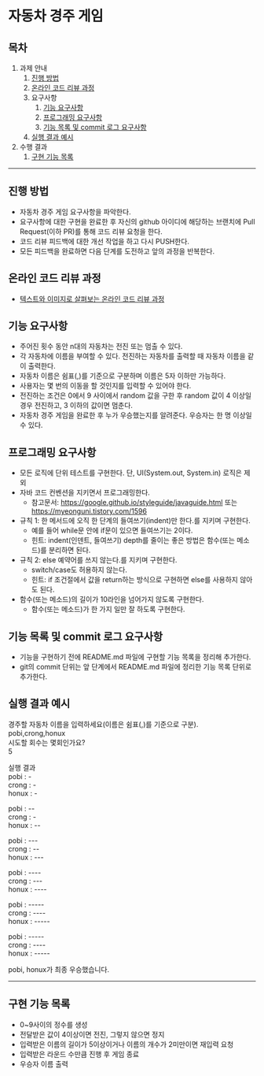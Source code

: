 # 자동차 경주 게임

## 목차

1. 과제 안내
    1. [진행 방법](#진행-방법)
    2. [온라인 코드 리뷰 과정](#온라인-코드-리뷰-과정)
    3. 요구사항
        1. [기능 요구사항](#기능-요구사항)
        2. [프로그래밍 요구사항](#프로그래밍-요구사항)
        3. [기능 목록 및 commit 로그 요구사항](#기능-목록-및-commit-로그-요구사항)
    4. [실행 결과 예시](#실행-결과-예시)
2. 수행 결과
    1. [구현 기능 목록](#구현-기능-목록)
    <!-- 2. [프로그램 실행 화면](#프로그램-실행-화면) -->

---

## 진행 방법

* 자동차 경주 게임 요구사항을 파악한다.
* 요구사항에 대한 구현을 완료한 후 자신의 github 아이디에 해당하는 브랜치에 Pull Request(이하 PR)를 통해 코드 리뷰 요청을 한다.
* 코드 리뷰 피드백에 대한 개선 작업을 하고 다시 PUSH한다.
* 모든 피드백을 완료하면 다음 단계를 도전하고 앞의 과정을 반복한다.

## 온라인 코드 리뷰 과정

* [텍스트와 이미지로 살펴보는 온라인 코드 리뷰 과정](https://github.com/next-step/nextstep-docs/tree/master/codereview)

## 기능 요구사항

* 주어진 횟수 동안 n대의 자동차는 전진 또는 멈출 수 있다.
* 각 자동차에 이름을 부여할 수 있다. 전진하는 자동차를 출력할 때 자동차 이름을 같이 출력한다.
* 자동차 이름은 쉼표(,)를 기준으로 구분하며 이름은 5자 이하만 가능하다.
* 사용자는 몇 번의 이동을 할 것인지를 입력할 수 있어야 한다.
* 전진하는 조건은 0에서 9 사이에서 random 값을 구한 후 random 값이 4 이상일 경우 전진하고, 3 이하의 값이면 멈춘다.
* 자동차 경주 게임을 완료한 후 누가 우승했는지를 알려준다. 우승자는 한 명 이상일 수 있다.

## 프로그래밍 요구사항

* 모든 로직에 단위 테스트를 구현한다. 단, UI(System&#46;out, System&#46;in) 로직은 제외
* 자바 코드 컨벤션을 지키면서 프로그래밍한다.
    * 참고문서: <https://google.github.io/styleguide/javaguide.html> 또는 <https://myeonguni.tistory.com/1596>
* 규칙 1: 한 메서드에 오직 한 단계의 들여쓰기(indent)만 한다.를 지키며 구현한다.
    * 예를 들어 while문 안에 if문이 있으면 들여쓰기는 2이다.
    * 힌트: indent(인덴트, 들여쓰기) depth를 줄이는 좋은 방법은 함수(또는 메소드)를 분리하면 된다.
* 규칙 2: else 예약어를 쓰지 않는다.를 지키며 구현한다.
    * switch/case도 허용하지 않는다.
    * 힌트: if 조건절에서 값을 return하는 방식으로 구현하면 else를 사용하지 않아도 된다.
* 함수(또는 메소드)의 길이가 10라인을 넘어가지 않도록 구현한다.
    * 함수(또는 메소드)가 한 가지 일만 잘 하도록 구현한다.

## 기능 목록 및 commit 로그 요구사항

* 기능을 구현하기 전에 README.md 파일에 구현할 기능 목록을 정리해 추가한다.
* git의 commit 단위는 앞 단계에서 README.md 파일에 정리한 기능 목록 단위로 추가한다.

## 실행 결과 예시

경주할 자동차 이름을 입력하세요(이름은 쉼표(,)를 기준으로 구분).  
pobi,crong,honux  
시도할 회수는 몇회인가요?  
5

실행 결과  
pobi : -  
crong : -  
honux : -

pobi : --  
crong : -  
honux : --

pobi : ---  
crong : --  
honux : ---

pobi : ----  
crong : ---  
honux : ----

pobi : -----  
crong : ----  
honux : -----

pobi : -----  
crong : ----  
honux : -----

pobi, honux가 최종 우승했습니다.

---

## 구현 기능 목록

* 0~9사이의 정수를 생성
* 전달받은 값이 4이상이면 전진, 그렇지 않으면 정지
* 입력받은 이름의 길이가 5이상이거나 이름의 개수가 2미만이면 재입력 요청
* 입력받은 라운드 수만큼 진행 후 게임 종료
* 우승자 이름 출력

<!-- ## 프로그램 실행 화면 -->